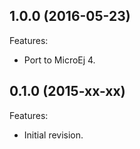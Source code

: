 <!--
	Markdown
-->
<!--
Changelog template:

## Revision (YYYY-mm-dd)
Features:
  - List here the new features.
  
Bugfixes:
  - List here the bug fixes.
-->

## 1.0.0 (2016-05-23)
Features:
  - Port to MicroEj 4.
  
## 0.1.0 (2015-xx-xx)
Features:
  - Initial revision.

